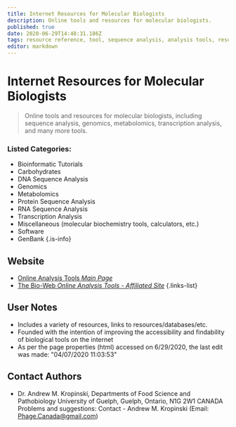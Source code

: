 ```yaml
---
title: Internet Resources for Molecular Biologists
description: Online tools and resources for molecular biologists. 
published: true
date: 2020-06-29T14:48:31.186Z
tags: resource reference, tool, sequence analysis, analysis tools, resource center, bioinformatics
editor: markdown
---
```


# Internet Resources for Molecular Biologists

> Online tools and resources for molecular biologists, including sequence analysis, genomics, metabolomics, transcription analysis, and many more tools.

### Listed Categories:
- Bioinformatic Tutorials
- Carbohydrates
- DNA Sequence Analysis
- Genomics
- Metabolomics
- Protein Sequence Analysis
- RNA Sequence Analysis
- Transcription Analysis
- Miscellaneous (molecular biochemistry tools, calculators, etc.)
- Software
- GenBank
{.is-info}



## Website

- [Online Analysis Tools *Main Page*](http://molbiol-tools.ca/)
- [The Bio-Web *Online Analysis Tools - Affiliated Site*](http://cellbiol.com)
{.links-list}

## User Notes

- Includes a variety of resources, links to resources/databases/etc.
- Founded with the intention of improving the accessibility and findability of biological tools on the internet
- As per the page properties (html) accessed on 6/29/2020, the last edit was made: "04/07/2020 11:03:53"


## Contact Authors
- Dr. Andrew M. Kropinski,  Departments of Food Science and Pathobiology University of Guelph,  Guelph, Ontario, N1G 2W1 CANADA
Problems and suggestions: Contact - Andrew M. Kropinski (Email: Phage.Canada@gmail.com)

